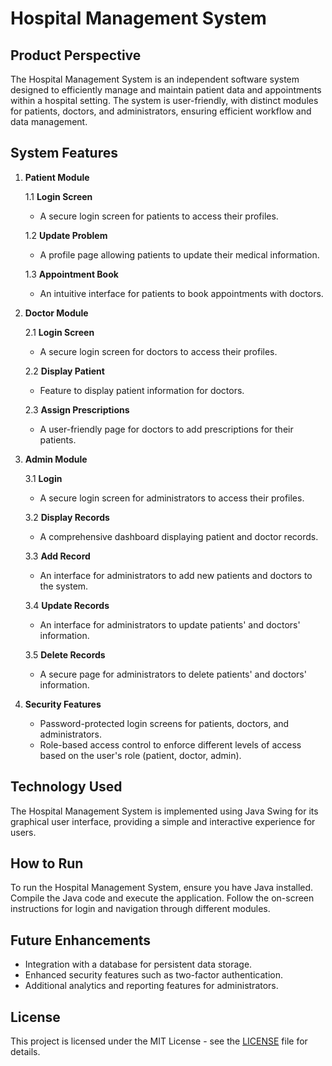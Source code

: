 # Hospital Management System

## Product Perspective

The Hospital Management System is an independent software system designed to efficiently manage and maintain patient data and appointments within a hospital setting. The system is user-friendly, with distinct modules for patients, doctors, and administrators, ensuring efficient workflow and data management.

## System Features

1. **Patient Module**

    1.1 **Login Screen**
    - A secure login screen for patients to access their profiles.

    1.2 **Update Problem**
    - A profile page allowing patients to update their medical information.

    1.3 **Appointment Book**
    - An intuitive interface for patients to book appointments with doctors.

2. **Doctor Module**

    2.1 **Login Screen**
    - A secure login screen for doctors to access their profiles.

    2.2 **Display Patient**
    - Feature to display patient information for doctors.

    2.3 **Assign Prescriptions**
    - A user-friendly page for doctors to add prescriptions for their patients.

3. **Admin Module**

    3.1 **Login**
    - A secure login screen for administrators to access their profiles.

    3.2 **Display Records**
    - A comprehensive dashboard displaying patient and doctor records.

    3.3 **Add Record**
    - An interface for administrators to add new patients and doctors to the system.

    3.4 **Update Records**
    - An interface for administrators to update patients' and doctors' information.

    3.5 **Delete Records**
    - A secure page for administrators to delete patients' and doctors' information.

4. **Security Features**

    - Password-protected login screens for patients, doctors, and administrators.
    - Role-based access control to enforce different levels of access based on the user's role (patient, doctor, admin).

## Technology Used

The Hospital Management System is implemented using Java Swing for its graphical user interface, providing a simple and interactive experience for users.

## How to Run

To run the Hospital Management System, ensure you have Java installed. Compile the Java code and execute the application. Follow the on-screen instructions for login and navigation through different modules.

## Future Enhancements

- Integration with a database for persistent data storage.
- Enhanced security features such as two-factor authentication.
- Additional analytics and reporting features for administrators.

## License

This project is licensed under the MIT License - see the [LICENSE](LICENSE) file for details.
